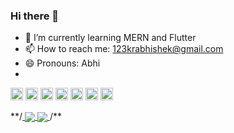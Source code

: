 ### Hi there 👋


- 🌱 I’m currently learning MERN and Flutter
- 📫 How to reach me: 123krabhishek@gmail.com
- 😄 Pronouns: Abhi
- 

<p align="left"><img src="https://devicons.github.io/devicon/devicon.git/icons/c/c-original.svg" alt="c" width="20" height="20"/> <img src="https://devicons.github.io/devicon/devicon.git/icons/javascript/javascript-original.svg" alt="javascript" width="20" height="20"/> <img src="https://devicons.github.io/devicon/devicon.git/icons/laravel/laravel-plain-wordmark.svg" alt="laravel" width="20" height="20"/> <img src="https://devicons.github.io/devicon/devicon.git/icons/php/php-original.svg" alt="php" width="20" height="20"/> <img src="https://devicons.github.io/devicon/devicon.git/icons/python/python-original-wordmark.svg" alt="python" width="20" height="20"/> <img src="https://cdn.jsdelivr.net/npm/simple-icons@3.1.0/icons/flutter.svg" alt="flutter" width="20" height="20"/> <img src="https://cdn.jsdelivr.net/npm/simple-icons@3.1.0/icons/dart.svg" alt="dart" width="20" height="20"/></p>
**/<a href="https://github.com/krabhisharma">
  <img align="center" src="https://github-readme-stats.vercel.app/api/top-langs/?username=krabhisharma&theme=dark&hide_langs_below=1" />
</a>
<a href="https://github.com/shafinr23">
 <img align="center" src="https://github-readme-stats.vercel.app/api?username=krabhisharma&&show_icons=true&title_color=ffffff&icon_color=bb2acf&text_color=daf7dc&bg_color=151515"/>
</a>
/**
